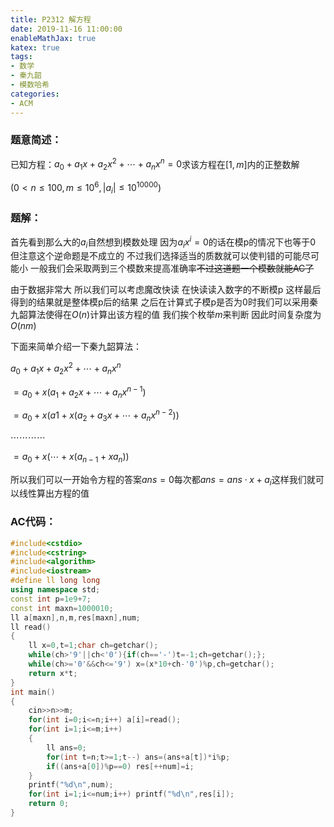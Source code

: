 ```yaml
---
title: P2312 解方程
date: 2019-11-16 11:00:00
enableMathJax: true
katex: true
tags:
- 数学
- 秦九韶
- 模数哈希
categories:
- ACM
---
```

### 题意简述：
已知方程：$a_0+a_1x+a_2x^2+\cdots+a_nx^n=0$求该方程在$[1,m]$内的正整数解

$(0<n\leq100,m\leq10^6,|a_i|\leq10^{10000})$
<!--more-->
### 题解：
首先看到那么大的$a_i$自然想到模数处理 因为$a_ix^i=0$的话在模p的情况下也等于0 但注意这个逆命题是不成立的 不过我们选择适当的质数就可以使判错的可能尽可能小 一般我们会采取两到三个模数来提高准确率~~不过这道题一个模数就能AC了~~

由于数据非常大 所以我们可以考虑魔改快读 在快读读入数字的不断模p 这样最后得到的结果就是整体模p后的结果 之后在计算式子模p是否为0时我们可以采用秦九韶算法使得在$O(n)$计算出该方程的值 我们挨个枚举$m$来判断 因此时间复杂度为$O(nm)$

下面来简单介绍一下秦九韶算法：

$a_0+a_1x+a_2x^2+\cdots+a_nx^n$

$=a_0+x(a_1+a_2x+\cdots+a_nx^{n-1})$

$=a_0+x(a1+x(a_2+a_3x+\cdots+a_nx^{n-2}))$

$\cdots\cdots\cdots\cdots$

$=a_0+x(\cdots+x(a_{n-1}+xa_n))$

所以我们可以一开始令方程的答案$ans=0$每次都$ans=ans\cdot x+a_i$这样我们就可以线性算出方程的值
### AC代码：
```cpp
#include<cstdio>
#include<cstring>
#include<algorithm>
#include<iostream>
#define ll long long
using namespace std;
const int p=1e9+7;
const int maxn=1000010;
ll a[maxn],n,m,res[maxn],num;
ll read()
{
	ll x=0,t=1;char ch=getchar();
	while(ch>'9'||ch<'0'){if(ch=='-')t=-1;ch=getchar();};
	while(ch>='0'&&ch<='9') x=(x*10+ch-'0')%p,ch=getchar();
	return x*t;
}
int main()
{
	cin>>n>>m;
	for(int i=0;i<=n;i++) a[i]=read();
	for(int i=1;i<=m;i++)
	{
		ll ans=0;
		for(int t=n;t>=1;t--) ans=(ans+a[t])*i%p;
		if((ans+a[0])%p==0) res[++num]=i;
	}
	printf("%d\n",num);
	for(int i=1;i<=num;i++) printf("%d\n",res[i]);
	return 0;
}
```
